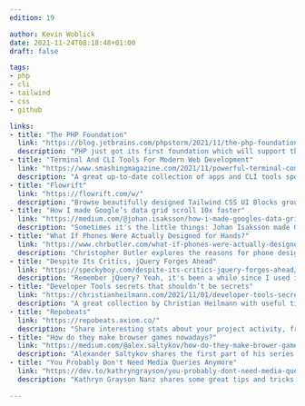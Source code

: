 ```yaml
---
edition: 19

author: Kevin Woblick
date: 2021-11-24T08:18:48+01:00
draft: false

tags:
- php
- cli
- tailwind
- css
- github

links:
- title: "The PHP Foundation"
  link: "https://blog.jetbrains.com/phpstorm/2021/11/the-php-foundation/"
  description: "PHP just got its first foundation which will support the language in moving forward."
- title: "Terminal And CLI Tools For Modern Web Development"
  link: "https://www.smashingmagazine.com/2021/11/powerful-terminal-commandline-tools-modern-web-development/"
  description: "A great up-to-date collection of apps and CLI tools specifically for modern web development."
- title: "Flowrift"
  link: "https://flowrift.com/w/"
  description: "Browse beautifully designed Tailwind CSS UI Blocks grouped into Collections."
- title: "How I made Google’s data grid scroll 10x faster"
  link: "https://medium.com/@johan.isaksson/how-i-made-googles-data-grid-scroll-10x-faster-with-one-line-of-css-78cb1e8d9cb1"
  description: "Sometimes it's the little things: Johan Isaksson made Google’s data grid scroll fast with 1 line of CSS."
- title: "What If Phones Were Actually Designed for Hands?"
  link: "https://www.chrbutler.com/what-if-phones-were-actually-designed-for-hands"
  description: "Christopher Butler explores the reasons for phone design of the modern age, compared to devices like the first iPod."
- title: "Despite Its Critics, jQuery Forges Ahead"
  link: "https://speckyboy.com/despite-its-critics-jquery-forges-ahead/"
  description: "Remember jQuery? Yeah, it's been a while since I used it, too. But it's still under active development."
- title: "Developer Tools secrets that shouldn’t be secrets"
  link: "https://christianheilmann.com/2021/11/01/developer-tools-secrets-that-shouldnt-be-secrets/"
  description: "A great collection by Christian Heilmann with useful tips and tricks for working with the developer console."
- title: "Repobeats"
  link: "https://repobeats.axiom.co/"
  description: "Share interesting stats about your project activity, from code to issues, and let everyone see the top contributors."
- title: "How do they make browser games nowadays?"
  link: "https://medium.com/@alex.saltykov/how-do-they-make-brower-games-nowadays-part-1-3a18b9b04a4b"
  description: "Alexander Saltykov shares the first part of his series about browser game development."
- title: "You Probably Don't Need Media Queries Anymore"
  link: "https://dev.to/kathryngrayson/you-probably-dont-need-media-queries-anymore-a4j"
  description: "Kathryn Grayson Nanz shares some great tips and tricks regarding flexbox and grid, leaving media queries out completely."

---
```

